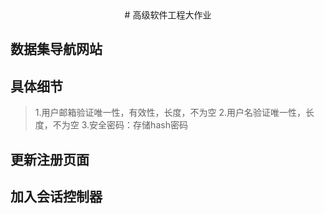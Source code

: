  <center># 高级软件工程大作业</center>
 
## 数据集导航网站

## 具体细节

> 1.用户邮箱验证唯一性，有效性，长度，不为空
> 2.用户名验证唯一性，长度，不为空
> 3.安全密码：存储hash密码

## 更新注册页面


## 加入会话控制器
